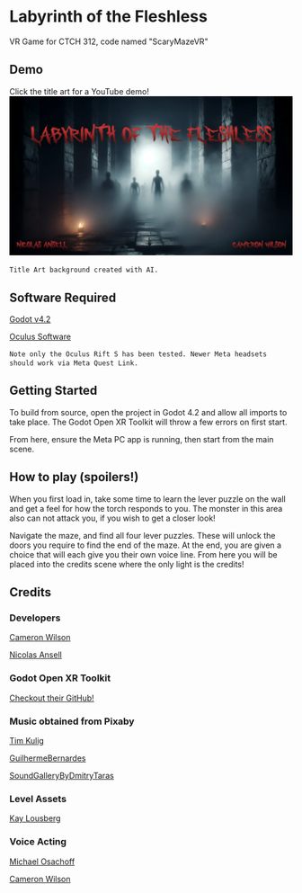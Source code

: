 # Labyrinth of the Fleshless
VR Game for CTCH 312, code named "ScaryMazeVR"

## Demo
Click the title art for a YouTube demo!
[![Title Art](./ScaryMazeVR/assets/images/LabyrinthOfTheFleshless.png)](https://www.youtube.com/watch?v=5VKtjJOgkC8)

    Title Art background created with AI.
## Software Required
[Godot v4.2](https://godotengine.org/download/windows/)

[Oculus Software](https://www.meta.com/help/quest/articles/headsets-and-accessories/oculus-link/set-up-link/)

    Note only the Oculus Rift S has been tested. Newer Meta headsets should work via Meta Quest Link.

## Getting Started

To build from source, open the project in Godot 4.2 and allow all imports to take place. The Godot Open XR Toolkit will throw a few errors on first start.

From here, ensure the Meta PC app is running, then start from the main scene.

## How to play (spoilers!)
When you first load in, take some time to learn the lever puzzle on the wall and get a feel for how the torch responds to you.
The monster in this area also can not attack you, if you wish to get a closer look!

Navigate the maze, and find all four lever puzzles. These will unlock the doors you require to find the end of the maze.
At the end, you are given a choice that will each give you their own voice line. From here you will be placed into the credits scene where the only light is the credits!

## Credits
### Developers
[Cameron Wilson](https://github.com/cwilson58)

[Nicolas Ansell](https://github.com/NicolasA47)

### Godot Open XR Toolkit
[Checkout their GitHub!](https://github.com/GodotVR/godot-xr-tools)

### Music obtained from Pixaby
[Tim Kulig](https://pixabay.com/music/mystery-creepy-echo-piano-2-156119/)

[GuilhermeBernardes](https://pixabay.com/music/ambient-caves-of-dawn-10376/)

[SoundGalleryByDmitryTaras](https://pixabay.com/music/electronic-scary-spooky-creepy-horror-ambient-dark-piano-cinematic-115052/)

### Level Assets
[Kay Lousberg](https://kaylousberg.itch.io/)

### Voice Acting
[Michael Osachoff](https://github.com/MichaelOsachoff)

[Cameron Wilson](https://github.com/cwilson58)
